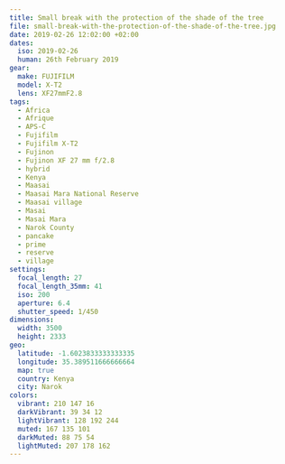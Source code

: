 ```yaml
---
title: Small break with the protection of the shade of the tree
file: small-break-with-the-protection-of-the-shade-of-the-tree.jpg
date: 2019-02-26 12:02:00 +02:00
dates:
  iso: 2019-02-26
  human: 26th February 2019
gear:
  make: FUJIFILM
  model: X-T2
  lens: XF27mmF2.8
tags:
  - Africa
  - Afrique
  - APS-C
  - Fujifilm
  - Fujifilm X-T2
  - Fujinon
  - Fujinon XF 27 mm f/2.8
  - hybrid
  - Kenya
  - Maasai
  - Maasai Mara National Reserve
  - Maasai village
  - Masai
  - Masai Mara
  - Narok County
  - pancake
  - prime
  - reserve
  - village
settings:
  focal_length: 27
  focal_length_35mm: 41
  iso: 200
  aperture: 6.4
  shutter_speed: 1/450
dimensions:
  width: 3500
  height: 2333
geo:
  latitude: -1.6023833333333335
  longitude: 35.389511666666664
  map: true
  country: Kenya
  city: Narok
colors:
  vibrant: 210 147 16
  darkVibrant: 39 34 12
  lightVibrant: 128 192 244
  muted: 167 135 101
  darkMuted: 88 75 54
  lightMuted: 207 178 162
---
```



